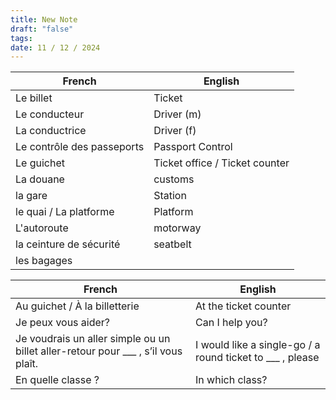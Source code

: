 ```yaml
---
title: New Note
draft: "false"
tags: 
date: 11 / 12 / 2024
---
```


| French                     | English                         |
| -------------------------- | ------------------------------- |
| Le billet                  | Ticket                          |
| Le conducteur              | Driver (m)                      |
| La conductrice             | Driver (f)                      |
| Le contrôle des passeports | Passport Control                |
| Le guichet                 | Ticket  office / Ticket counter |
| La douane                  | customs                         |
| la gare                    | Station                         |
| le quai / La platforme     | Platform                        |
| L'autoroute                | motorway                        |
| la ceinture de sécurité    | seatbelt                        |
| les bagages                |                                 |

| French                                                                            | English                                                   |
| --------------------------------------------------------------------------------- | --------------------------------------------------------- |
| Au guichet / À la billetterie                                                     | At the ticket counter                                     |
| Je peux vous aider?                                                               | Can I help you?                                           |
| Je voudrais un aller simple ou un billet aller-retour pour ___ , s’il vous plaît. | I would like a single-go / a round ticket to ___ , please |
| En quelle classe ?                                                                | In which class?                                           |
